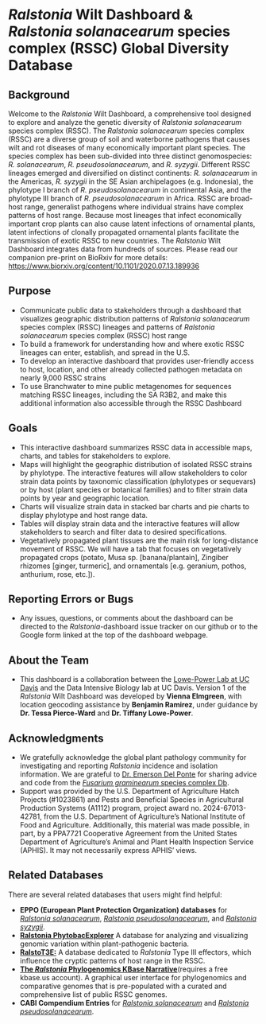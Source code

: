 # *Ralstonia* Wilt Dashboard & *Ralstonia solanacearum* species complex (RSSC) Global Diversity Database

## Background
Welcome to the *Ralstonia* Wilt Dashboard, a comprehensive tool designed to explore and analyze the genetic diversity of *Ralstonia solanacearum* species complex (RSSC). The *Ralstonia solanacearum* species complex (RSSC) are a diverse group of soil and waterborne pathogens that causes wilt and rot diseases of many economically important plant species. The species complex has been sub-divided into three distinct genomospecies: *R. solanacearum*, *R. pseudosolanacearum*, and *R. syzygii*. Different RSSC lineages emerged and diversified on distinct continents: *R. solanacearum* in the Americas, *R. syzygii* in the SE Asian archipelagoes (e.g. Indonesia), the phylotype I branch of *R. pseudosolanacearum* in continental Asia, and the phylotype III branch of *R. pseudosolanacearum* in Africa.
RSSC are broad-host range, generalist pathogens where individual strains have complex patterns of host range. Because most lineages that infect economically important crop plants can also cause latent infections of ornamental plants, latent infections of clonally propagated ornamental plants facilitate the transmission of exotic RSSC to new countries. The *Ralstonia* Wilt Dashboard integrates data from hundreds of sources. Please read our companion pre-print on BioRxiv for more details: https://www.biorxiv.org/content/10.1101/2020.07.13.189936

## Purpose
- Communicate public data to stakeholders through a dashboard that visualizes geographic distribution patterns of *Ralstonia solanacearum* species complex (RSSC) lineages and patterns of *Ralstonia solanacearum* species complex (RSSC) host range 
- To build a framework for understanding how and where exotic RSSC lineages can enter, establish, and spread in the U.S. 
- To develop an interactive dashboard that provides user-friendly access to host, location, and other already collected pathogen metadata on nearly 9,000 RSSC strains
- To use Branchwater to mine public metagenomes for sequences matching RSSC lineages, including the SA R3B2, and make this additional information also accessible through the RSSC Dashboard

## Goals
- This interactive dashboard summarizes RSSC data in accessible maps, charts, and tables for stakeholders to explore.
- Maps will highlight the geographic distribution of isolated RSSC strains by phylotype. The interactive features will allow stakeholders to color strain data points by taxonomic classification (phylotypes or sequevars) or by host (plant species or botanical families) and to filter strain data points by year and geographic location.
- Charts will visualize strain data in stacked bar charts and pie charts to display phylotype and host range data. 
- Tables will display strain data and the interactive features will allow stakeholders to search and filter data to desired specifications.
- Vegetatively propagated plant tissues are the main risk for long-distance movement of RSSC. We will have a tab that focuses on vegetatively propagated crops (potato, Musa sp. [banana/plantain], Zingiber rhizomes [ginger, turmeric], and ornamentals [e.g. geranium, pothos, anthurium, rose, etc.]).

## Reporting Errors or Bugs
- Any issues, questions, or comments about the dashboard can be directed to the *Ralstonia*-dashboard issue tracker on our github or to the Google form linked at the top of the dashboard webpage.

## About the Team 
- This dashboard is a collaboration between the [Lowe-Power Lab at UC Davis](https://lowepowerlab.ucdavis.edu) and the Data Intensive Biology lab at UC Davis. Version 1 of the *Ralstonia* Wilt Dashboard was developed by **Vienna Elmgreen**, with location geocoding assistance by **Benjamin Ramirez**, under guidance by **Dr. Tessa Pierce-Ward** and **Dr. Tiffany Lowe-Power**. 

## Acknowledgments
- We gratefully acknowledge the global plant pathology community for investigating and reporting *Ralstonia* incidence and isolation information. We are grateful to [Dr. Emerson Del Ponte](https://emersondelponte.netlify.app/) for sharing advice and code from the [*Fusarium graminearum* species complex Db](https://edelponte.shinyapps.io/FGSCdb/).
- Support was provided by the U.S. Department of Agriculture Hatch Projects (#1023861) and Pests and Beneficial Species in Agricultural Production Systems (A1112) program, project award no. 2024-67013-42781, from the U.S. Department of Agriculture’s National Institute of Food and Agriculture. Additionally, this material was made possible, in part, by a PPA7721 Cooperative Agreement from the United States Department of Agriculture’s Animal and Plant Health Inspection Service (APHIS). It may not necessarily express APHIS’ views.

## Related Databases
There are several related databases that users might find helpful:
- **EPPO (European Plant Protection Organization) databases** for [*Ralstonia solanacearum*](https://gd.eppo.int/taxon/RALSSL), [*Ralstonia pseudosolanacearum*](https://gd.eppo.int/taxon/RALSPS), and  [*Ralstonia syzygii*](https://gd.eppo.int/taxon/RALSSY/distribution).
- [**Ralstonia PhytobacExplorer**](https://phytobacexplorer.warwick.ac.uk/species/index/ralstonia) A database for analyzing and visualizing genomic variation within plant-pathogenic bacteria.
- [**RalstoT3E:**](https://iant.toulouse.inra.fr/bacteria/annotation/site/prj/T3Ev3/) A database dedicated to *Ralstonia* Type III effectors, which influence the cryptic patterns of host range in the RSSC.
- [**The *Ralstonia* Phylogenomics KBase Narrative**](https://narrative.kbase.us/narrative/189849)(requires a free kbase.us account). A graphical user interface for phylogenomics and comparative genomes that is pre-populated with a curated and comprehensive list of public RSSC genomes.
- **CABI Compendium Entries** for [*Ralstonia solanacearum*](https://www.cabidigitallibrary.org/doi/full/10.1079/cabicompendium.45009) and [*Ralstonia pseudosolanacearum*](https://www.cabidigitallibrary.org/doi/abs/10.1079/cabicompendium.15285723).
